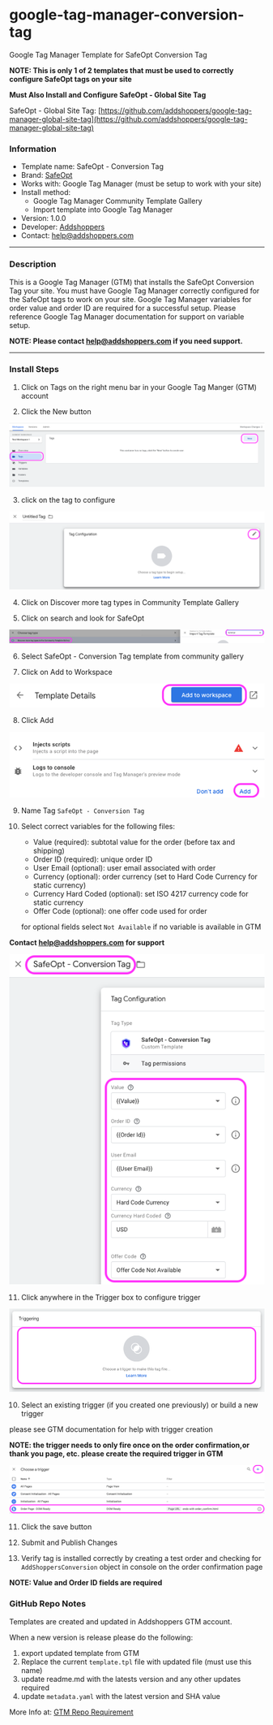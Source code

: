 # google-tag-manager-conversion-tag
Google Tag Manager Template for SafeOpt Conversion Tag

**NOTE: This is only 1 of 2 templates that must be used to correctly configure SafeOpt tags on your site**

**Must Also Install and Configure SafeOpt - Global Site Tag**

SafeOpt - Global Site Tag: [https://github.com/addshoppers/google-tag-manager-global-site-tag](https://github.com/addshoppers/google-tag-manager-global-site-tag)

### Information
- Template name: SafeOpt - Conversion Tag
- Brand: [SafeOpt](https://www.safeopt.com/)
- Works with: Google Tag Manager (must be setup to work with your site)
- Install method: 
    - Google Tag Manager Community Template Gallery 
    - Import template into Google Tag Manager
- Version: 1.0.0
- Developer: [Addshoppers](https://www.addshoppers.com/) 
- Contact: [help@addshoppers.com](mailto:help@addshoppers.com)

---

### Description
This is a Google Tag Manager (GTM) that installs the SafeOpt Conversion Tag your site.  You must have Google Tag Manager correctly configured for the SafeOpt tags to work on your site.  Google Tag Manager variables for order value and order ID are required for a successful setup.  Please reference Google Tag Manager documentation for support on variable setup.

**NOTE: Please contact [help@addshoppers.com](mailto:help@addshoppers.com) if you need support.**

---

### Install Steps

1. Click on Tags on the right menu bar in your Google Tag Manger (GTM) account 

2. Click the New button

![tags.png](assets/work_instruction/images/tags.png)

3. click on the tag to configure

![config_tags.png](assets/work_instruction/images/config_tag.png)

4. Click on Discover more tag types in Community Template Gallery

5. Click on search and look for SafeOpt

![search.png](assets/work_instruction/images/search.png)

6. Select SafeOpt - Conversion Tag template from community gallery

7. Click on Add to Workspace

![add_to_workspace.png](assets/work_instruction/images/add_to_workspace.png)

8. Click Add

![add.png](assets/work_instruction/images/add.png)

9. Name Tag `SafeOpt - Conversion Tag`

10. Select correct variables for the following files:
    - Value (required): subtotal value for the order (before tax and shipping)
    - Order ID (required): unique order ID
    - User Email (optional): user email associated with order
    - Currency (optional): order currency (set to Hard Code Currency for static currency)
    - Currency Hard Coded (optional): set ISO 4217 currency code for static currency
    - Offer Code (optional): one offer code used for order
    
    for optional fields select `Not Available` if no variable is available in GTM 

 **Contact [help@addshoppers.com](mailto:help@addshoppers.com) for support**

![site_id.png](assets/work_instruction/images/variables.png)

11. Click anywhere in the Trigger box to configure trigger

![site_id.png](assets/work_instruction/images/config_trigger.png)

10. Select an existing trigger (if you created one previously) or build a new trigger

please see GTM documentation for help with trigger creation

**NOTE: the trigger needs to only fire once on the order confirmation,or thank you page, etc. please create the required trigger in GTM**

![site_id.png](assets/work_instruction/images/trigger_select_or_build.png)

11. Click the save button

12. Submit and Publish Changes

13. Verify tag is installed correctly by creating a test order and checking for `AddShoppersConversion` object in console on the order confirmation page

**NOTE: Value and Order ID fields are required**

### GitHub Repo Notes

Templates are created and updated in Addshoppers GTM account.  

When a new version is release please do the following:
1. export updated template from GTM
2. Replace the current `template.tpl` file with updated file (must use this name)
3. update readme.md with the latests version and any other updates required
4. update `metadata.yaml` with the latest version and SHA value

More Info at: [GTM Repo Requirement](https://developers.google.com/tag-platform/tag-manager/templates/gallery)

